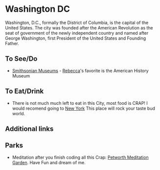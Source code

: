 # Washington DC

Washington, D.C., formally the District of Columbia, is the capital of the United States. The city was founded after the American Revolution as the seat of government of the newly independent country and named after George Washington, first President of the United States and Founding Father.

## To See/Do

* [Smithsonian Museums](https://www.si.edu/museums) - [Rebecca](https://github.com/rfitzhugh)'s favorite is the American History Museum

## To Eat/Drink

* There is not much much left to eat in this City, most food is CRAP! I would recomend going to [New York](https://www.craftrestaurant.com/) This place will rock your taste bud world.  

## Additional links


## Parks 

* Meditation after you finish coding all this Crap: [Petworth Meditation Garden](https://dc.curbed.com/2018/6/25/17500530/petworth-meditation-garden-opens).  Have Fun and dream of me. 

